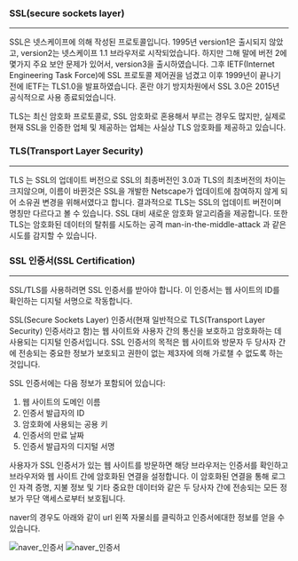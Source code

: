 

### SSL(secure sockets layer)
***
SSL은 넷스케이프에 의해 작성된 프로토콜입니다.
1995년 version1은 출시되지 않았고, version2는 넷스케이프 1.1 브라우저로 시작되었습니다.
하지만 그해 말에 버전 2에 몇가지 주요 보안 문제가 있어서, version3을 출시하였습니다.
그후 IETF(Internet Engineering Task Force)에 SSL 프로토콜 제어권을 넘겼고
이후 1999년이 끝나기 전에 IETF는 TLS1.0을 발표하였습니다.
혼란 야기 방지차원에서 SSL 3.0은 2015년 공식적으로 사용 종료되었습니다.

TLS는 최신 암호화 프로토콜로, SSL 암호화로 혼용해서 부르는 경우도 많지만,
실제로 현재 SSL을 인증한 업체 및 제공하는 업체는 사실상 TLS 암호화를 제공하고 있습니다.

### TLS(Transport Layer Security)
***
TLS 는 SSL의 업데이트 버전으로 SSL의 최종버전인 3.0과 TLS의 최초버전의 차이는 크지않으며, 이름이 바뀐것은 SSL을 개발한 Netscape가 업데이트에 참여하지 않게 되어 소유권 변경을 위해서였다고 합니다.
결과적으로 TLS는 SSL의 업데이트 버전이며 명칭만 다르다고 볼 수 있습니다.
SSL 대비 새로운 암호화 알고리즘을 제공합니다.
또한 TLS는 암호화된 데이터의 탈취를 시도하는 공격 man-in-the-middle-attack 과 같은 시도를 감지할 수 있습니다.

### SSL 인증서(SSL Certification)
***
SSL/TLS를 사용하려면 SSL 인증서를 받아야 합니다.
이 인증서는 웹 사이트의 ID를 확인하는 디지털 서명으로 작동합니다.

SSL(Secure Sockets Layer) 인증서(현재 일반적으로 TLS(Transport Layer Security) 인증서라고 함)는 웹 사이트와 사용자 간의 통신을 보호하고 암호화하는 데 사용되는 디지털 인증서입니다. 
SSL 인증서의 목적은 웹 사이트와 방문자 두 당사자 간에 전송되는 중요한 정보가 보호되고 권한이 없는 제3자에 의해 가로챌 수 없도록 하는 것입니다.

SSL 인증서에는 다음 정보가 포함되어 있습니다:  
  
1. 웹 사이트의 도메인 이름  
2. 인증서 발급자의 ID  
3. 암호화에 사용되는 공용 키  
4. 인증서의 만료 날짜  
5. 인증서 발급자의 디지털 서명  

사용자가 SSL 인증서가 있는 웹 사이트를 방문하면 해당 브라우저는 인증서를 확인하고 브라우저와 웹 사이트 간에 암호화된 연결을 설정합니다. 
이 암호화된 연결을 통해 로그인 자격 증명, 지불 정보 및 기타 중요한 데이터와 같은 두 당사자 간에 전송되는 모든 정보가 무단 액세스로부터 보호됩니다.

naver의 경우도 아래와 같이 url 왼쪽 자물쇠를 클릭하고 인증서에대한 정보를 얻을 수 있습니다.

![naver_인증서](https://user-images.githubusercontent.com/61622657/218092303-2c027c39-cb92-44e7-a38a-3382a3ff8730.png)
![naver_인증서](https://user-images.githubusercontent.com/61622657/218092303-2c027c39-cb92-44e7-a38a-3382a3ff8730.png)


